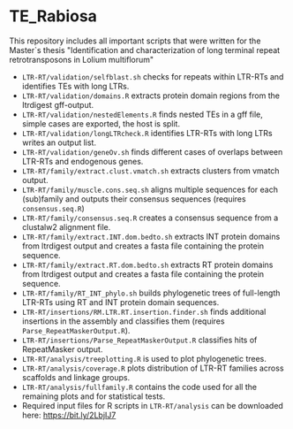 # TE_Rabiosa

This repository includes all important scripts that were written for the Master`s thesis "Identification and characterization of long terminal repeat retrotransposons in Lolium multiflorum"

- `LTR-RT/validation/selfblast.sh` checks for repeats within LTR-RTs and identifies TEs with long LTRs.
- `LTR-RT/validation/domains.R` extracts protein domain regions from the ltrdigest gff-output.
- `LTR-RT/validation/nestedElements.R` finds nested TEs in a gff file, simple cases are exported, the host is split.
- `LTR-RT/validation/longLTRcheck.R` identifies LTR-RTs with long LTRs writes an output list.
- `LTR-RT/validation/geneOv.sh` finds different cases of overlaps between LTR-RTs and endogenous genes.
- `LTR-RT/family/extract.clust.vmatch.sh` extracts clusters from vmatch output.
- `LTR-RT/family/muscle.cons.seq.sh` aligns multiple sequences for each (sub)family and outputs their consensus sequences (requires `consensus.seq.R`)
- `LTR-RT/family/consensus.seq.R` creates a consensus sequence from a clustalw2 alignment file.
- `LTR-RT/family/extract.INT.dom.bedto.sh` extracts INT protein domains from ltrdigest output and creates a fasta file containing the protein sequence.
- `LTR-RT/family/extract.RT.dom.bedto.sh` extracts RT protein domains from ltrdigest output and creates a fasta file containing the protein sequence.
- `LTR-RT/family/RT_INT_phylo.sh` builds phylogenetic trees of full-length LTR-RTs using RT and INT protein domain sequences.
- `LTR-RT/insertions/RM.LTR.RT.insertion.finder.sh` finds additional insertions in the assembly and classifies them (requires `Parse_RepeatMaskerOutput.R`).
- `LTR-RT/insertions/Parse_RepeatMaskerOutput.R` classifies hits of RepeatMasker output.
- `LTR-RT/analysis/treeplotting.R` is used to plot phylogenetic trees.
- `LTR-RT/analysis/coverage.R` plots distribution of LTR-RT families across scaffolds and linkage groups.
- `LTR-RT/analysis/fullfamily.R` contains the code used for all the remaining plots and for statistical tests.
-  Required input files for R scripts in `LTR-RT/analysis` can be downloaded here: https://bit.ly/2LbjIJ7
 
